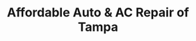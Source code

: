 ---
title: "Affordable Auto & AC Repair of Tampa"
url: /tampa/affordable-auto-und-ac-repair-of-tampa/
shop: Autowerkstatt
---